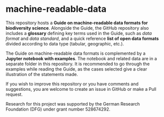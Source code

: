 # machine-readable-data
This repository hosts a **Guide on machine-readable data formats for biodiversity science**. Alongside the Guide, the GitHub repository also includes a **glossary** defining key terms used in the Guide, such as *data format* and *data standard*, and a quick reference **list of open data formats** divided according to data type (tabular, geographic, etc.).

The Guide on machine-readable data formats is complemented by a **Jupyter notebook with examples**. The notebook and related data are in a separate folder in this repository. It is recommended to go through the examples while reading the Guide, as the cases selected give a clear illustration of the statements made.

If you wish to improve this repository or you have comments and suggestions, you are welcome to create an issue in GitHub or make a Pull request.

Research for this project was supported by the German Research Foundation (DFG) under grant number 528674292.